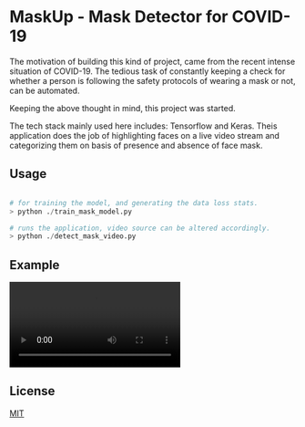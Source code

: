 # MaskUp - Mask Detector for COVID-19 

The motivation of building this kind of project, came from the recent intense situation of COVID-19. The tedious task of constantly keeping a check for whether a person is following the safety protocols of wearing a mask or not, can be automated.

Keeping the above thought in mind, this project was started. 

The tech stack mainly used here includes: Tensorflow and Keras. Theis application does the job of  highlighting faces on a live video stream and categorizing them on basis of presence and absence of face mask.

## Usage

```python

# for training the model, and generating the data loss stats.
> python ./train_mask_model.py

# runs the application, video source can be altered accordingly.
> python ./detect_mask_video.py

```

## Example
![Example Video](example.mp4)

## License
[MIT](https://choosealicense.com/licenses/mit/)
